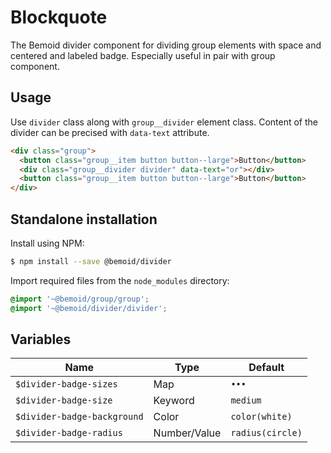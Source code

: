 # Blockquote

The Bemoid divider component for dividing group elements with space and centered and labeled badge. Especially useful in pair with group component.

## Usage

Use `divider` class along with `group__divider` element class. Content of the divider can be precised with `data-text` attribute.

```html
<div class="group">
  <button class="group__item button button--large">Button</button>
  <div class="group__divider divider" data-text="or"></div>
  <button class="group__item button button--large">Button</button>
</div>
```

## Standalone installation

Install using NPM:

```bash
$ npm install --save @bemoid/divider
```

Import required files from the `node_modules` directory:

```scss
@import '~@bemoid/group/group';
@import '~@bemoid/divider/divider';
```

## Variables

|  Name  |  Type  |  Default  |
|---|---|---|
| `$divider-badge-sizes` | Map | `•••` |
| `$divider-badge-size` | Keyword | `medium` |
| `$divider-badge-background` | Color | `color(white)` |
| `$divider-badge-radius` | Number/Value | `radius(circle)` |